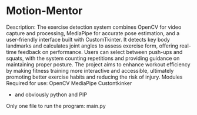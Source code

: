 # Motion-Mentor
Description: The exercise detection system combines OpenCV for video capture and processing, MediaPipe for accurate pose estimation, and a user-friendly interface built with CustomTkinter. It detects key body landmarks and calculates joint angles to assess exercise form, offering real-time feedback on performance. Users can select between push-ups and squats, with the system counting repetitions and providing guidance on maintaining proper posture. The project aims to enhance workout efficiency by making fitness training more interactive and accessible, ultimately promoting better exercise habits and reducing the risk of injury.
Modules Required for use:
OpenCV
MediaPipe
Custontkinker
* and obviously python and PIP

Only one file to run the program: main.py
